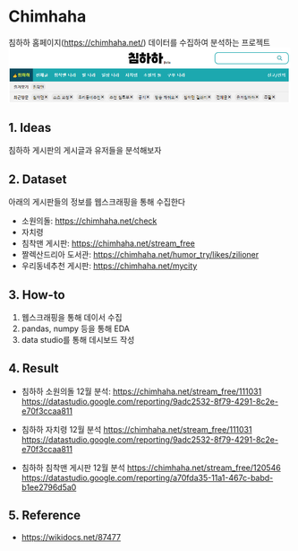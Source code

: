 # Chimhaha
침하하 홈페이지(https://chimhaha.net/) 데이터를 수집하여 분석하는 프로젝트
![ex_screenshot](./chimhaha.png)

## 1. Ideas
침하하 게시판의 게시글과 유저들을 분석해보자


## 2. Dataset
아래의 게시판들의 정보를 웹스크래핑을 통해 수집한다
- 소원의돌: https://chimhaha.net/check
- 자치령
- 침착맨 게시판: https://chimhaha.net/stream_free
- 짤렉산드리아 도서관: https://chimhaha.net/humor_try/likes/zilioner
- 우리동네추천 게시판: https://chimhaha.net/mycity

## 3. How-to
1. 웹스크래핑을 통해 데이서 수집
2. pandas, numpy 등을 통해 EDA
3. data studio를 통해 데시보드 작성

## 4. Result
- 침하하 소원의돌 12월 분석: 
https://chimhaha.net/stream_free/111031
https://datastudio.google.com/reporting/9adc2532-8f79-4291-8c2e-e70f3ccaa811

- 침하하 자치령 12월 분석
https://chimhaha.net/stream_free/111031
https://datastudio.google.com/reporting/9adc2532-8f79-4291-8c2e-e70f3ccaa811

- 침하하 침착맨 게시판 12월 분석
https://chimhaha.net/stream_free/120546
https://datastudio.google.com/reporting/a70fda35-11a1-467c-babd-b1ee2796d5a0

## 5. Reference
- https://wikidocs.net/87477